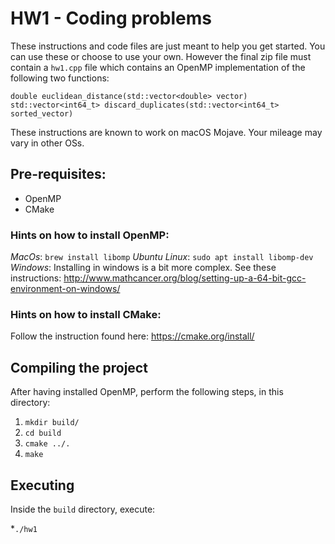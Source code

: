 # HW1 - Coding problems

These instructions and code files are just meant to help you get started. You can use these or choose to use your own.
However the final zip file must contain a `hw1.cpp` file which contains an OpenMP implementation of the following
two functions:

`double euclidean_distance(std::vector<double> vector)`
`std::vector<int64_t> discard_duplicates(std::vector<int64_t> sorted_vector)`

These instructions are known to work on macOS Mojave. Your mileage may vary in other OSs.

## Pre-requisites:

* OpenMP
* CMake

### Hints on how to install OpenMP:

*MacOs*: `brew install libomp`
*Ubuntu Linux*: `sudo apt install libomp-dev`
*Windows*: Installing in windows is a bit more complex. See these instructions: http://www.mathcancer.org/blog/setting-up-a-64-bit-gcc-environment-on-windows/

### Hints on how to install CMake:

Follow the instruction found here: https://cmake.org/install/

## Compiling the project

After having installed OpenMP, perform the following steps, in this directory:

1. `mkdir build/`
2. `cd build`
3. `cmake ../.`
4. `make`

## Executing

Inside the `build` directory, execute:

*`./hw1`

